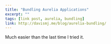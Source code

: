 ```yaml
---
title: "Bundling Aurelia Applications"
excerpt: ""
tags: [link post, aurelia, bundling]
link: http://davismj.me/blog/aurelia-bundling/
---
```


Much easier than the last time I tried it.